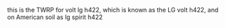 this is the TWRP for volt lg h422, which is known as the LG volt h422, and on American soil as lg spirit h422
